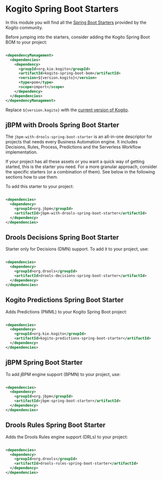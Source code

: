 # Kogito Spring Boot Starters

In this module you will find all
the [Spring Boot Starters](https://github.com/spring-projects/spring-boot/tree/main/spring-boot-project/spring-boot-starters)
provided by the Kogito community.

Before jumping into the starters, consider adding the Kogito Spring Boot BOM to your project:

```xml

<dependencyManagement>
  <dependencies>
    <dependency>
      <groupId>org.kie.kogito</groupId>
      <artifactId>kogito-spring-boot-bom</artifactId>
      <version>${version.kogito}</version>
      <type>pom</type>
      <scope>import</scope>
    </dependency>
  </dependencies>
</dependencyManagement>
```

Replace `${version.kogito}` with the [current version of Kogito](https://github.com/kiegroup/kogito-runtimes/releases).

## jBPM with Drools Spring Boot Starter

The `jbpm-with-drools-spring-boot-starter` is an all-in-one descriptor for projects that needs every Business Automation engine. 
It includes Decisions, Rules, Process, Predictions and the Serverless Workflow implementation.

If your project has all these assets or you want a quick way of getting started, this is the
starter you need. For a more granular approach, consider the specific starters (or a combination of them). See below in
the following sections how to use them.

To add this starter to your project:

```xml

<dependencies>
  <dependency>
    <groupId>org.jbpm</groupId>
    <artifactId>jbpm-with-drools-spring-boot-starter</artifactId>
  </dependency>
</dependencies>
```

## Drools Decisions Spring Boot Starter

Starter only for Decisions (DMN) support. To add it to your project, use:

```xml

<dependencies>
  <dependency>
    <groupId>org.drools</groupId>
    <artifactId>drools-decisions-spring-boot-starter</artifactId>
  </dependency>
</dependencies>
```

## Kogito Predictions Spring Boot Starter

Adds Predictions (PMML) to your Kogito Spring Boot project:

```xml

<dependencies>
  <dependency>
    <groupId>org.kie.kogito</groupId>
    <artifactId>kogito-predictions-spring-boot-starter</artifactId>
  </dependency>
</dependencies>
```

## jBPM Spring Boot Starter

To add jBPM engine support (BPMN) to your project, use:

```xml

<dependencies>
  <dependency>
    <groupId>org.jbpm</groupId>
    <artifactId>jbpm-spring-boot-starter</artifactId>
  </dependency>
</dependencies>
```

## Drools Rules Spring Boot Starter

Adds the Drools Rules engine support (DRLs) to your project:

```xml

<dependencies>
  <dependency>
    <groupId>org.drools</groupId>
    <artifactId>drools-rules-spring-boot-starter</artifactId>
  </dependency>
</dependencies>
```
